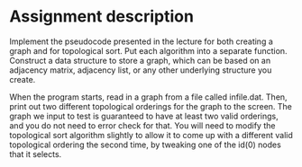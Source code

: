# Assignment description
Implement the pseudocode presented in the lecture for both creating a graph and for topological sort. Put each algorithm into a separate function. Construct a data structure to store a graph, which can be based on an adjacency matrix, adjacency list, or any other underlying structure you create.

When the program starts, read in a graph from a file called infile.dat. Then, print out two different topological orderings for the graph to the screen. The graph we input to test is guaranteed to have at least two valid orderings, and you do not need to error check for that. You will need to modify the topological sort algorithm slightly to allow it to come up with a different valid topological ordering the second time, by tweaking one of the id(0) nodes that it selects.
